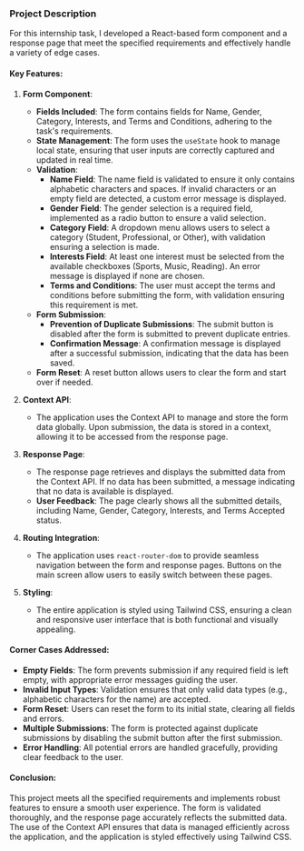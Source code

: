### Project Description

For this internship task, I developed a React-based form component and a response page that meet the specified requirements and effectively handle a variety of edge cases.

#### Key Features:

1. **Form Component**:
   - **Fields Included**: The form contains fields for Name, Gender, Category, Interests, and Terms and Conditions, adhering to the task's requirements.
   - **State Management**: The form uses the `useState` hook to manage local state, ensuring that user inputs are correctly captured and updated in real time.
   - **Validation**:
     - **Name Field**: The name field is validated to ensure it only contains alphabetic characters and spaces. If invalid characters or an empty field are detected, a custom error message is displayed.
     - **Gender Field**: The gender selection is a required field, implemented as a radio button to ensure a valid selection.
     - **Category Field**: A dropdown menu allows users to select a category (Student, Professional, or Other), with validation ensuring a selection is made.
     - **Interests Field**: At least one interest must be selected from the available checkboxes (Sports, Music, Reading). An error message is displayed if none are chosen.
     - **Terms and Conditions**: The user must accept the terms and conditions before submitting the form, with validation ensuring this requirement is met.
   - **Form Submission**:
     - **Prevention of Duplicate Submissions**: The submit button is disabled after the form is submitted to prevent duplicate entries.
     - **Confirmation Message**: A confirmation message is displayed after a successful submission, indicating that the data has been saved.
   - **Form Reset**: A reset button allows users to clear the form and start over if needed.

2. **Context API**:
   - The application uses the Context API to manage and store the form data globally. Upon submission, the data is stored in a context, allowing it to be accessed from the response page.

3. **Response Page**:
   - The response page retrieves and displays the submitted data from the Context API. If no data has been submitted, a message indicating that no data is available is displayed.
   - **User Feedback**: The page clearly shows all the submitted details, including Name, Gender, Category, Interests, and Terms Accepted status.

4. **Routing Integration**:
   - The application uses `react-router-dom` to provide seamless navigation between the form and response pages. Buttons on the main screen allow users to easily switch between these pages.

5. **Styling**:
   - The entire application is styled using Tailwind CSS, ensuring a clean and responsive user interface that is both functional and visually appealing.

#### Corner Cases Addressed:

- **Empty Fields**: The form prevents submission if any required field is left empty, with appropriate error messages guiding the user.
- **Invalid Input Types**: Validation ensures that only valid data types (e.g., alphabetic characters for the name) are accepted.
- **Form Reset**: Users can reset the form to its initial state, clearing all fields and errors.
- **Multiple Submissions**: The form is protected against duplicate submissions by disabling the submit button after the first submission.
- **Error Handling**: All potential errors are handled gracefully, providing clear feedback to the user.

#### Conclusion:
This project meets all the specified requirements and implements robust features to ensure a smooth user experience. The form is validated thoroughly, and the response page accurately reflects the submitted data. The use of the Context API ensures that data is managed efficiently across the application, and the application is styled effectively using Tailwind CSS.
